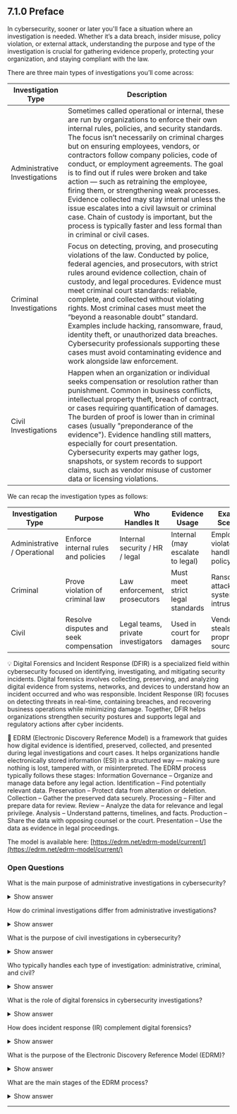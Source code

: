 ## 7.1.0 Preface ##

In cybersecurity, sooner or later you'll face a situation where an investigation is needed. Whether it’s a data breach, insider misuse, policy violation, or external attack, understanding the purpose and type of the investigation is crucial for gathering evidence properly, protecting your organization, and staying compliant with the law.

There are three main types of investigations you’ll come across:

| Investigation Type            | Description                                                                                                                                                                                                                                                                                                                                                                                                                                                                                                                                                                                                                                                                                     |
| ----------------------------- | ----------------------------------------------------------------------------------------------------------------------------------------------------------------------------------------------------------------------------------------------------------------------------------------------------------------------------------------------------------------------------------------------------------------------------------------------------------------------------------------------------------------------------------------------------------------------------------------------------------------------------------------------------------------------------------------------- |
| Administrative Investigations | Sometimes called operational or internal, these are run by organizations to enforce their own internal rules, policies, and security standards. The focus isn’t necessarily on criminal charges but on ensuring employees, vendors, or contractors follow company policies, code of conduct, or employment agreements. The goal is to find out if rules were broken and take action — such as retraining the employee, firing them, or strengthening weak processes. Evidence collected may stay internal unless the issue escalates into a civil lawsuit or criminal case. Chain of custody is important, but the process is typically faster and less formal than in criminal or civil cases. |
| Criminal Investigations       | Focus on detecting, proving, and prosecuting violations of the law. Conducted by police, federal agencies, and prosecutors, with strict rules around evidence collection, chain of custody, and legal procedures. Evidence must meet criminal court standards: reliable, complete, and collected without violating rights. Most criminal cases must meet the “beyond a reasonable doubt” standard. Examples include hacking, ransomware, fraud, identity theft, or unauthorized data breaches. Cybersecurity professionals supporting these cases must avoid contaminating evidence and work alongside law enforcement.                                                                         |
| Civil Investigations          | Happen when an organization or individual seeks compensation or resolution rather than punishment. Common in business conflicts, intellectual property theft, breach of contract, or cases requiring quantification of damages. The burden of proof is lower than in criminal cases (usually "preponderance of the evidence"). Evidence handling still matters, especially for court presentation. Cybersecurity experts may gather logs, snapshots, or system records to support claims, such as vendor misuse of customer data or licensing violations.                                                                                                                                       |

We can recap the investigation types as follows:

| Investigation Type           | Purpose                                | Who Handles It                     | Evidence Usage                   | Example Scenario                       |
| ---------------------------- | -------------------------------------- | ---------------------------------- | -------------------------------- | -------------------------------------- |
| Administrative / Operational | Enforce internal rules and policies    | Internal security / HR / legal     | Internal (may escalate to legal) | Employee violates data handling policy |
| Criminal                     | Prove violation of criminal law        | Law enforcement, prosecutors       | Must meet strict legal standards | Ransomware attack or system intrusion  |
| Civil                        | Resolve disputes and seek compensation | Legal teams, private investigators | Used in court for damages        | Vendor steals proprietary source code  |

:bulb: Digital Forensics and Incident Response (DFIR) is a specialized field within cybersecurity focused on identifying, investigating, and mitigating security incidents. Digital forensics involves collecting, preserving, and analyzing digital evidence from systems, networks, and devices to understand how an incident occurred and who was responsible. Incident Response (IR) focuses on detecting threats in real-time, containing breaches, and recovering business operations while minimizing damage. Together, DFIR helps organizations strengthen security postures and supports legal and regulatory actions after cyber incidents.

:link: EDRM (Electronic Discovery Reference Model) is a framework that guides how digital evidence is identified, preserved, collected, and presented during legal investigations and court cases.
It helps organizations handle electronically stored information (ESI) in a structured way — making sure nothing is lost, tampered with, or misinterpreted.
The EDRM process typically follows these stages:
Information Governance – Organize and manage data before any legal action.
Identification – Find potentially relevant data.
Preservation – Protect data from alteration or deletion.
Collection – Gather the preserved data securely.
Processing – Filter and prepare data for review.
Review – Analyze the data for relevance and legal privilege.
Analysis – Understand patterns, timelines, and facts.
Production – Share the data with opposing counsel or the court.
Presentation – Use the data as evidence in legal proceedings.

The model is available here: [https://edrm.net/edrm-model/current/](https://edrm.net/edrm-model/current/)


### Open Questions ###

What is the main purpose of administrative investigations in cybersecurity?

<details> <summary>Show answer</summary> Administrative investigations aim to enforce an organization’s internal rules, policies, and security standards. They focus on ensuring that employees, vendors, or contractors comply with company policies and take action if rules are broken, such as retraining, disciplinary measures, or improving weak processes. </details>

How do criminal investigations differ from administrative investigations?

<details> <summary>Show answer</summary> Criminal investigations focus on detecting, proving, and prosecuting violations of the law, often conducted by law enforcement or prosecutors. They follow strict rules for evidence collection and chain of custody and must meet the “beyond a reasonable doubt” standard, unlike administrative investigations which are internal and less formal. </details>

What is the purpose of civil investigations in cybersecurity?

<details> <summary>Show answer</summary> Civil investigations aim to resolve disputes or seek compensation rather than punish offenders. They are common in cases like intellectual property theft, breach of contract, or vendor misuse of data, and the burden of proof is usually lower than in criminal cases. </details>

Who typically handles each type of investigation: administrative, criminal, and civil?

<details> <summary>Show answer</summary> Administrative investigations are handled by internal security, HR, or legal teams. Criminal investigations are conducted by law enforcement and prosecutors. Civil investigations are managed by legal teams or private investigators. </details>

What is the role of digital forensics in cybersecurity investigations?

<details> <summary>Show answer</summary> Digital forensics involves collecting, preserving, and analyzing digital evidence from systems, networks, and devices to understand how an incident occurred, who was responsible, and how to prevent similar incidents in the future. </details>

How does incident response (IR) complement digital forensics?

<details> <summary>Show answer</summary> Incident response focuses on detecting threats in real-time, containing breaches, and restoring operations while minimizing damage. Combined with digital forensics, it helps organizations respond quickly to incidents and supports legal or regulatory investigations. </details>

What is the purpose of the Electronic Discovery Reference Model (EDRM)?

<details> <summary>Show answer</summary> EDRM provides a structured framework for handling electronically stored information (ESI) during legal investigations. It ensures that data is properly identified, preserved, collected, processed, reviewed, analyzed, produced, and presented as evidence in court. </details>

What are the main stages of the EDRM process?

<details> <summary>Show answer</summary> The main stages of EDRM include: Information Governance (organize and manage data), Identification (find relevant data), Preservation (protect data from alteration), Collection (securely gather data), Processing (filter and prepare), Review (analyze for relevance), Analysis (understand patterns and facts), Production (share with opposing counsel or court), and Presentation (use as evidence in legal proceedings). </details>

---

